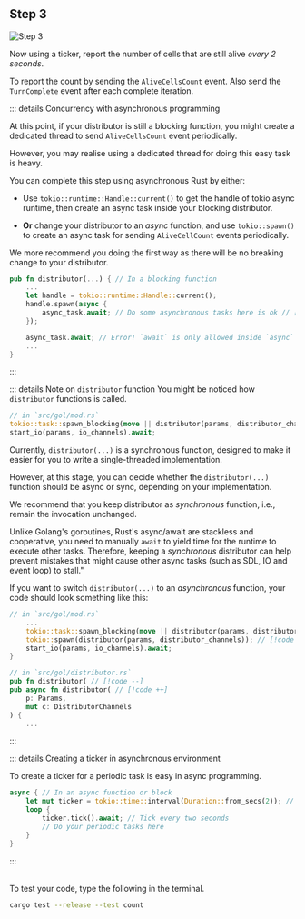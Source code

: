 <!--@include: index.md-->
#

## Step 3

![Step 3](/assets/cw_diagrams-Parallel_3.png)

Now using a ticker, report the number of cells that are still alive *every 2 seconds*.

To report the count by sending the `AliveCellsCount` event. Also send the `TurnComplete` event after each complete iteration.

::: details Concurrency with asynchronous programming

At this point, if your distributor is still a blocking function, you might create a dedicated thread to send `AliveCellsCount` event periodically.

However, you may realise using a dedicated thread for doing this easy task is heavy.

You can complete this step using asynchronous Rust by either:

- Use `tokio::runtime::Handle::current()` to get the handle of tokio async runtime, then create an async task inside your blocking distributor.

- **Or** change your distributor to an *async* function, and use `tokio::spawn()` to create an async task for sending `AliveCellCount` events periodically.

We more recommend you doing the first way as there will be no breaking change to your distributor.

``` rust
pub fn distributor(...) { // In a blocking function
    ...
    let handle = tokio::runtime::Handle::current();
    handle.spawn(async {
        async_task.await; // Do some asynchronous tasks here is ok // [!code ++]
    });

    async_task.await; // Error! `await` is only allowed inside `async` functions and blocks // [!code --]
    ...
}
```

:::

::: details Note on `distributor` function
You might be noticed how `distributor` functions is called.

``` rust
// in `src/gol/mod.rs`
tokio::task::spawn_blocking(move || distributor(params, distributor_channels)); // [!code highlight]
start_io(params, io_channels).await;
```

Currently, `distributor(...)` is a synchronous function, designed to make it easier for you to write a single-threaded implementation.

However, at this stage, you can decide whether the `distributor(...)` function should be async or sync, depending on your implementation.

We recommend that you keep distributor as *synchronous* function, i.e., remain the invocation unchanged.

Unlike Golang's goroutines, Rust's async/await are stackless and cooperative, you need to manually `await` to yield time for the runtime to execute other tasks.
Therefore, keeping a *synchronous* distributor can help prevent mistakes that might cause other async tasks (such as SDL, IO and event loop) to stall."

If you want to switch `distributor(...)` to an *asynchronous* function, your code should look something like this:

``` rust
// in `src/gol/mod.rs`
    ...
    tokio::task::spawn_blocking(move || distributor(params, distributor_channels)); // [!code --]
    tokio::spawn(distributor(params, distributor_channels)); // [!code ++]
    start_io(params, io_channels).await;
}

// in `src/gol/distributor.rs`
pub fn distributor( // [!code --]
pub async fn distributor( // [!code ++]
    p: Params,
    mut c: DistributorChannels
) {
    ...
```

:::

::: details Creating a ticker in asynchronous environment

To create a ticker for a periodic task is easy in async programming.

``` rust
async { // In an async function or block
    let mut ticker = tokio::time::interval(Duration::from_secs(2)); // Create a ticker
    loop {
        ticker.tick().await; // Tick every two seconds
        // Do your periodic tasks here
    }
}

```

:::

\
To test your code, type the following in the terminal.

``` bash
cargo test --release --test count
```
